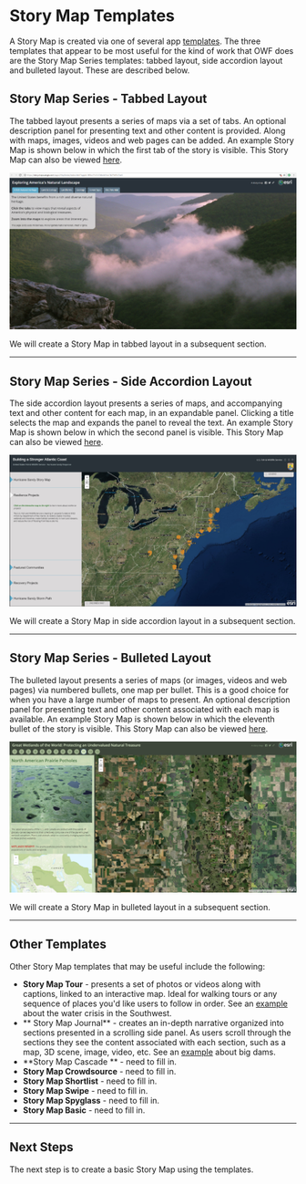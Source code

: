 # Story Map Templates #
A Story Map is created via one of several app [templates](https://storymaps.arcgis.com/en/app-list/).  The
three templates that appear to be most useful for the kind of work that OWF does are the Story Map Series 
templates: tabbed layout, side accordion layout and bulleted layout.  These are described below.

## Story Map Series - Tabbed Layout ##
The tabbed layout presents a series of maps via a set of tabs.  An optional description panel for presenting 
text and other content is provided.  Along with maps, images, videos and web pages can be added.  An example 
Story Map is shown below in which the first tab of the story is visible.  This Story Map can also be viewed 
[here](https://story.maps.arcgis.com/apps/MapSeries/index.html?appid=f65cc11e3b7d4cdc9cec1b27ef6b7be3).

![Tabbed Layout](story-map-templates-images/tabbedlayout.png)

We will create a Story Map in tabbed layout in a subsequent section.

------------------
## Story Map Series - Side Accordion Layout ##
The side accordion layout presents a series of maps, and accompanying text and other content for each map, in 
an expandable panel.  Clicking a title selects the map and expands the panel to reveal the text.  An example 
Story Map is shown below in which the second panel is visible.  This Story Map can also be viewed 
[here](http://fws.maps.arcgis.com/apps/MapSeries/index.html?appid=7b655fd1e5ce460eaa1f9ff145ece4d8).

![Side Accordion Layout](story-map-templates-images/sideaccordionlayout.png)

We will create a Story Map in side accordion layout in a subsequent section.

------------------
## Story Map Series - Bulleted Layout ##
The bulleted layout presents a series of maps (or images, videos and web pages) via numbered bullets, one map 
per bullet.  This is a good choice for when you have a large number of maps to present.  An optional description 
panel for presenting text and other content associated with each map is available.  An example Story Map is shown 
below in which the eleventh bullet of the story is visible.  This Story Map can also be viewed 
[here](https://story.maps.arcgis.com/apps/MapSeries/index.html?appid=aed61922c4b444ba843d19e676e80004).

![Bulleted Layout](story-map-templates-images/bulletedlayout.png)

We will create a Story Map in bulleted layout in a subsequent section.

------------------
## Other Templates ##

Other Story Map templates that may be useful include the following:

* **Story Map Tour** - presents a set of photos or videos along with captions, linked to an interactive map.  Ideal for 
walking tours or any sequence of places you'd like users to follow in order.  See an 
[example](http://wgsg.maps.arcgis.com/apps/MapTour/index.html?appid=8d81698048ee4fb785637835100f44ed&webmap=e7b5b65b7cec4f7dafe8e88401d27961) 
about the water crisis in the Southwest.
* ** Story Map Journal** - creates an in-depth narrative organized into sections presented in a scrolling side panel.
As users scroll through the sections they see the content associated with each section, such as a map, 3D scene, image, 
video, etc.  See an [example](https://storymaps.esri.com/stories/2017/big-dams/) about big dams.
* **Story Map Cascade ** - need to fill in.
* **Story Map Crowdsource** - need to fill in.
* **Story Map Shortlist** - need to fill in.
* **Story Map Swipe** - need to fill in.
* **Story Map Spyglass** - need to fill in.
* **Story Map Basic** - need to fill in.

------------------
## Next Steps ##

The next step is to create a basic Story Map using the templates.
